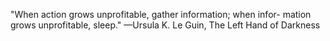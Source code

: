 "When action grows unprofitable, gather information; when infor- mation grows unprofitable, sleep."
—Ursula K. Le Guin, The Left Hand of Darkness
